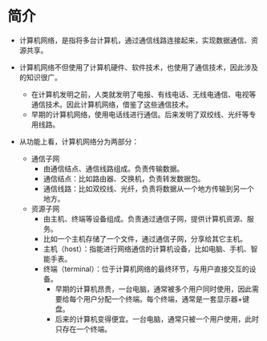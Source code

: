 # 简介

- 计算机网络，是指将多台计算机，通过通信线路连接起来，实现数据通信、资源共享。
- 计算机网络不但使用了计算机硬件、软件技术，也使用了通信技术，因此涉及的知识很广。
  - 在计算机发明之前，人类就发明了电报、有线电话、无线电通信、电视等通信技术。因此计算机网络，借鉴了这些通信技术。
  - 早期的计算机网络，使用电话线进行通信。后来发明了双绞线、光纤等专用线路。

- 从功能上看，计算机网络分为两部分：
  - 通信子网
    - 由通信结点、通信线路组成。负责传输数据。
    - 通信结点：比如路由器、交换机，负责转发数据包。
    - 通信线路：比如双绞线、光纤，负责将数据从一个地方传输到另一个地方。
  - 资源子网
    - 由主机、终端等设备组成。负责通过通信子网，提供计算机资源、服务。
    - 比如一个主机存储了一个文件，通过通信子网，分享给其它主机。
    - 主机（host）：指能进行网络通信的计算机设备，比如电脑、手机、智能手表。
    - 终端（terminal）：位于计算机网络的最终环节，与用户直接交互的设备。
      - 早期的计算机昂贵，一台电脑，通常被多个用户同时使用，因此需要给每个用户分配一个终端。每个终端，通常是一套显示器+键盘。
      - 后来的计算机变得便宜。一台电脑，通常只被一个用户使用，此时只存在一个终端。
